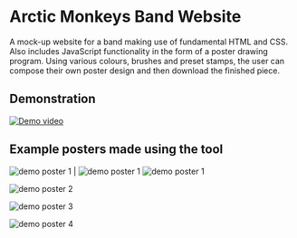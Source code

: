 # Arctic Monkeys Band Website

A mock-up website for a band making use of fundamental HTML and CSS. Also includes JavaScript functionality in the form of a poster drawing program. Using various colours, brushes and preset stamps, the user can compose their own poster design and then download the finished piece.

## Demonstration

[![Demo video](http://img.youtube.com/vi/Z9K39NM7QPA/0.jpg)](http://www.youtube.com/watch?v=Z9K39NM7QPA "website demo")

## Example posters made using the tool


![demo poster 1](demo/myPoster_1.png) | ![demo poster 1](demo/myPoster_2.png)
![demo poster 1](demo/myPoster_1.png)

![demo poster 2](demo/myPoster_2.png)

![demo poster 3](demo/myPoster_3.png)

![demo poster 4](demo/myPoster_4.png)
